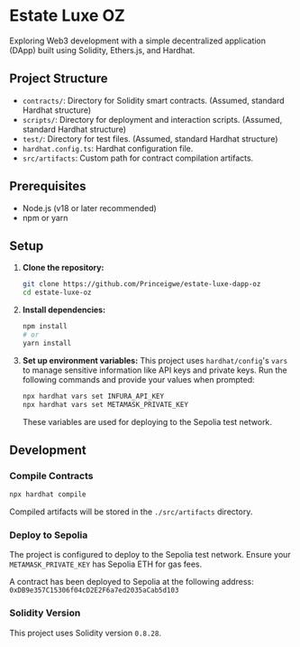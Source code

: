 # Estate Luxe OZ

Exploring Web3 development with a simple decentralized application (DApp) built using Solidity, Ethers.js, and Hardhat.



## Project Structure

- `contracts/`: Directory for Solidity smart contracts. (Assumed, standard Hardhat structure)
- `scripts/`: Directory for deployment and interaction scripts. (Assumed, standard Hardhat structure)
- `test/`: Directory for test files. (Assumed, standard Hardhat structure)
- `hardhat.config.ts`: Hardhat configuration file.
- `src/artifacts`: Custom path for contract compilation artifacts.

## Prerequisites

- Node.js (v18 or later recommended)
- npm or yarn

## Setup

1.  **Clone the repository:**
    ```bash
    git clone https://github.com/Princeigwe/estate-luxe-dapp-oz
    cd estate-luxe-oz
    ```

2.  **Install dependencies:**
    ```bash
    npm install
    # or
    yarn install
    ```

3.  **Set up environment variables:**
    This project uses `hardhat/config`'s `vars` to manage sensitive information like API keys and private keys.
    Run the following commands and provide your values when prompted:
    ```bash
    npx hardhat vars set INFURA_API_KEY
    npx hardhat vars set METAMASK_PRIVATE_KEY
    ```
    These variables are used for deploying to the Sepolia test network.

## Development

### Compile Contracts
```bash
npx hardhat compile
```
Compiled artifacts will be stored in the `./src/artifacts` directory.

### Deploy to Sepolia
The project is configured to deploy to the Sepolia test network.
Ensure your `METAMASK_PRIVATE_KEY` has Sepolia ETH for gas fees.

A contract has been deployed to Sepolia at the following address:
`0xDB9e357C15306f04cD2E2F6a7ed2035aCab5d103`

### Solidity Version
This project uses Solidity version `0.8.28`.